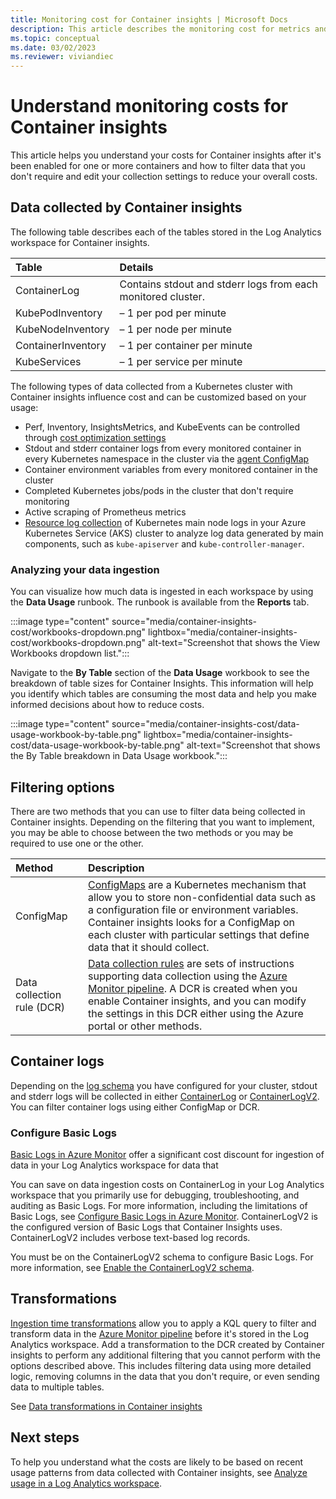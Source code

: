 ```yaml
---
title: Monitoring cost for Container insights | Microsoft Docs
description: This article describes the monitoring cost for metrics and inventory data collected by Container insights to help customers manage their usage and associated costs. 
ms.topic: conceptual
ms.date: 03/02/2023
ms.reviewer: viviandiec
---
```


# Understand monitoring costs for Container insights

This article helps you understand your costs for Container insights after it's been enabled for one or more containers and how to filter data that you don't require and edit your collection settings to reduce your overall costs.

## Data collected by Container insights
The following table describes each of the tables stored in the Log Analytics workspace for Container insights.

| Table | Details | 
|:---|:---|
| ContainerLog | Contains stdout and stderr logs from each monitored cluster. |
| KubePodInventory | – 1 per pod per minute |
| KubeNodeInventory | – 1 per node per minute |
| ContainerInventory | – 1 per container per minute |
| KubeServices | – 1 per service per minute |


The following types of data collected from a Kubernetes cluster with Container insights influence cost and can be customized based on your usage:

- Perf, Inventory, InsightsMetrics, and KubeEvents can be controlled through [cost optimization settings](../containers/container-insights-cost-config.md)
- Stdout and stderr container logs from every monitored container in every Kubernetes namespace in the cluster via the [agent ConfigMap](../containers/container-insights-data-collection-configmap.md)
- Container environment variables from every monitored container in the cluster
- Completed Kubernetes jobs/pods in the cluster that don't require monitoring
- Active scraping of Prometheus metrics
- [Resource log collection](../../aks/monitor-aks.md#aks-control-planeresource-logs) of Kubernetes main node logs in your Azure Kubernetes Service (AKS) cluster to analyze log data generated by main components, such as `kube-apiserver` and `kube-controller-manager`.


### Analyzing your data ingestion

You can visualize how much data is ingested in each workspace by using the **Data Usage** runbook. The runbook is available from the **Reports** tab. 

:::image type="content" source="media/container-insights-cost/workbooks-dropdown.png" lightbox="media/container-insights-cost/workbooks-dropdown.png" alt-text="Screenshot that shows the View Workbooks dropdown list.":::

Navigate to the **By Table** section of the **Data Usage** workbook to see the breakdown of table sizes for Container Insights. This information will help you identify which tables are consuming the most data and help you make informed decisions about how to reduce costs.

:::image type="content" source="media/container-insights-cost/data-usage-workbook-by-table.png" lightbox="media/container-insights-cost/data-usage-workbook-by-table.png" alt-text="Screenshot that shows the By Table breakdown in Data Usage workbook.":::


## Filtering options
There are two methods that you can use to filter data being collected in Container insights. Depending on the filtering that you want to implement, you may be able to choose between the two methods or you may be required to use one or the other.

| Method | Description |
|:---|:---|
| ConfigMap | [ConfigMaps](https://kubernetes.io/docs/tasks/configure-pod-container/configure-pod-configmap/) are a Kubernetes mechanism that allow you to store non-confidential data such as a configuration file or environment variables. Container insights looks for a ConfigMap on each cluster with particular settings that define data that it should collect. |
| Data collection rule (DCR) | [Data collection rules](../monitoring-overview.md) are sets of instructions supporting data collection using the [Azure Monitor pipeline](../essentials/pipeline-overview.md). A DCR is created when you enable Container insights, and you can modify the settings in this DCR either using the Azure portal or other methods. |

## Container logs
Depending on the [log schema](container-insights-logs-schema.md) you have configured for your cluster, stdout and stderr logs will be collected in either [ContainerLog](/azure/azure-monitor/reference/tables/containerlog) or [ContainerLogV2](/azure/azure-monitor/reference/tables/containerlogv2). You can filter container logs using either ConfigMap or DCR. 


### Configure Basic Logs
[Basic Logs in Azure Monitor](../logs/basic-logs-configure.md) offer a significant cost discount for ingestion of data in your Log Analytics workspace for data that 

You can save on data ingestion costs on ContainerLog in your Log Analytics workspace that you primarily use for debugging, troubleshooting, and auditing as Basic Logs. For more information, including the limitations of Basic Logs, see [Configure Basic Logs in Azure Monitor](../logs/basic-logs-configure.md). ContainerLogV2 is the configured version of Basic Logs that Container Insights uses. ContainerLogV2 includes verbose text-based log records.

You must be on the ContainerLogV2 schema to configure Basic Logs. For more information, see [Enable the ContainerLogV2 schema](container-insights-logs-schema.md).


## Transformations
[Ingestion time transformations](../essentials/data-collection-transformations.md) allow you to apply a KQL query to filter and transform data in the [Azure Monitor pipeline](../essentials/pipeline-overview.md) before it's stored in the Log Analytics workspace. Add a transformation to the DCR created by Container insights to perform any additional filtering that you cannot perform with the options described above. This includes filtering data using more detailed logic, removing columns in the data that you don't require, or even sending data to multiple tables. 

See [Data transformations in Container insights](./container-insights-transformations.md)


## Next steps

To help you understand what the costs are likely to be based on recent usage patterns from data collected with Container insights, see [Analyze usage in a Log Analytics workspace](../logs/analyze-usage.md).
